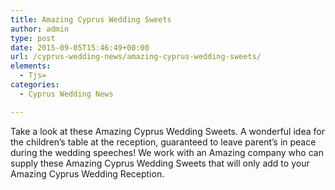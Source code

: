 ```yaml
---
title: Amazing Cyprus Wedding Sweets
author: admin
type: post
date: 2015-09-05T15:46:49+00:00
url: /cyprus-wedding-news/amazing-cyprus-wedding-sweets/
elements:
  - Tjs=
categories:
  - Cyprus Wedding News

---
```

Take a look at these Amazing Cyprus Wedding Sweets. A wonderful idea for the children&#8217;s table at the reception, guaranteed to leave parent&#8217;s in peace during the wedding speeches! We work with an Amazing company who can supply these Amazing Cyprus Wedding Sweets that will only add to your Amazing Cyprus Wedding Reception.